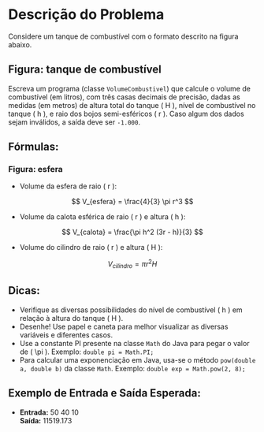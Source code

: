 # Descrição do Problema

Considere um tanque de combustível com o formato descrito na figura abaixo.

## Figura: tanque de combustível

Escreva um programa (classe `VolumeCombustivel`) que calcule o volume de combustível (em litros), com três casas decimais de precisão, dadas as medidas (em metros) de altura total do tanque \( H \), nível de combustível no tanque \( h \), e raio dos bojos semi-esféricos \( r \). Caso algum dos dados sejam inválidos, a saída deve ser `-1.000`.

## Fórmulas:

### Figura: esfera

- Volume da esfera de raio \( r \):

$$
V_{esfera} = \frac{4}{3} \pi r^3
$$

- Volume da calota esférica de raio \( r \) e altura \( h \):

$$
V_{calota} = \frac{\pi h^2 (3r - h)}{3}
$$

- Volume do cilindro de raio \( r \) e altura \( H \):

$$
V_{cilindro} = \pi r^2 H
$$

## Dicas:

- Verifique as diversas possibilidades do nível de combustível \( h \) em relação à altura do tanque \( H \).
- Desenhe! Use papel e caneta para melhor visualizar as diversas variáveis e diferentes casos.
- Use a constante PI presente na classe `Math` do Java para pegar o valor de \( \pi \). Exemplo: `double pi = Math.PI;`
- Para calcular uma exponenciação em Java, usa-se o método `pow(double a, double b)` da classe `Math`. Exemplo: `double exp = Math.pow(2, 8);`

## Exemplo de Entrada e Saída Esperada:

- **Entrada:** 50 40 10  
  **Saída:** 11519.173
